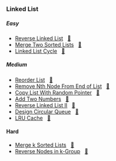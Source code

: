 ### Linked List

##### Easy
- [Reverse Linked List](https://leetcode.com/problems/reverse-linked-list/) &nbsp;&nbsp;[📄](/linked_list/ReverseLinkedList.java)
- [Merge Two Sorted Lists](https://leetcode.com/problems/merge-two-sorted-lists/) &nbsp;&nbsp;[📄](/linked_list/MergeTwoSortedLists.java)
- [Linked List Cycle](https://leetcode.com/problems/linked-list-cycle/) &nbsp;&nbsp;[📄](/linked_list/LinkedListCycle.java)

##### Medium
- [Reorder List](https://leetcode.com/problems/reorder-list/) &nbsp;&nbsp;[📄](/linked_list/ReorderList.java)
- [Remove Nth Node From End of List](https://leetcode.com/problems/remove-nth-node-from-end-of-list/) &nbsp;&nbsp;[📄](/linked_list/RemoveNthNodeFromEnd.java)
- [Copy List With Random Pointer](https://leetcode.com/problems/copy-list-with-random-pointer/) &nbsp;&nbsp;[📄](/linked_list/CopyListWithRandomPointer.java)
- [Add Two Numbers](https://leetcode.com/problems/add-two-numbers/) &nbsp;&nbsp;[📄](/linked_list/AddTwoNumbers.java)
- [Reverse Linked List II](https://leetcode.com/problems/reverse-linked-list-ii/description/) &nbsp;&nbsp;[📄](/linked_list/ReverseLinkedListII.java)
- [Design Circular Queue](https://leetcode.com/problems/design-circular-queue/description/) &nbsp;&nbsp;[📄](/linked_list/DesignCircularQueue.java)
- [LRU Cache](https://leetcode.com/problems/lru-cache/description/) &nbsp;&nbsp;[📄](/linked_list/LRUCache.java)

#### Hard
- [Merge k Sorted Lists](https://leetcode.com/problems/merge-k-sorted-lists/) &nbsp;&nbsp;[📄](/linked_list/MergeKSortedLists.java)
- [Reverse Nodes in k-Group](https://leetcode.com/problems/reverse-nodes-in-k-group/description/) &nbsp;&nbsp;[📄](/linked_list/ReverseNodesInk-Group.java)